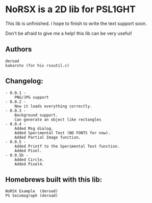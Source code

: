 NoRSX is a 2D lib for PSL1GHT
=============================

This lib is unfinished. i hope to finish to write the text support soon.

Don't be afraid to give me a help! this lib can be very useful!

Authors
-------
	deroad
	kakaroto (for his rsxutil.c)

Changelog:
----------
	- 0.0.1 -
		PNG/JPG support
	- 0.0.2 -
		Now it loads everything correctly.
	- 0.0.3 -
		Background support.
		Can generate an object like rectangles
	- 0.0.4 -
		Added Msg dialog.
		Added Sperimental Text (NO FONTS for now).
		Added Partial Image function.
	- 0.0.5 -
		Added Printf to the Sperimental Text function.
		Added Pixel.
	- 0.0.5b -
		Added Circle.
		Added Pixel4.

Homebrews built with this lib:
------------------------------
	NoRSX Example  (deroad)
	PS Seismograph (deroad)
 
